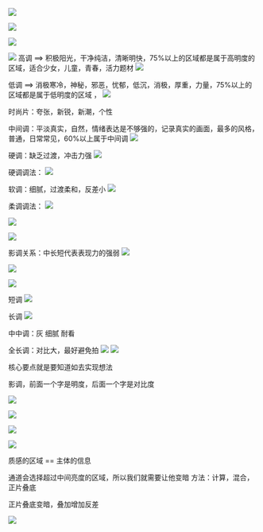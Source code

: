 ![](https://cdn.jsdelivr.net/gh/Vixcity/FigureBed/img/202204122002141.png)

![](https://cdn.jsdelivr.net/gh/Vixcity/FigureBed/img/202204122004083.png)

![](https://cdn.jsdelivr.net/gh/Vixcity/FigureBed/img/202204122021223.png)

![](https://cdn.jsdelivr.net/gh/Vixcity/FigureBed/img/202204122006419.png)
高调 ==> 积极阳光，干净纯洁，清晰明快，75%以上的区域都是属于高明度的区域，适合少女，儿童，青春，活力题材
![](https://cdn.jsdelivr.net/gh/Vixcity/FigureBed/img/202204122006498.png)

低调 ==> 消极寒冷，神秘，邪恶，忧郁，低沉，消极，厚重，力量，75%以上的区域都是属于低明度的区域 ，
![](https://cdn.jsdelivr.net/gh/Vixcity/FigureBed/img/202204122008702.png)

时尚片：夸张，新锐，新潮，个性

中间调：平淡真实，自然，情绪表达是不够强的，记录真实的画面，最多的风格，普通，日常常见，60%以上属于中间调
![](https://s2.loli.net/2022/06/10/v4mytxa861eBTUp.png)

硬调：缺乏过渡，冲击力强
![](https://cdn.jsdelivr.net/gh/Vixcity/FigureBed/img/202204122023856.png)

硬调调法：
![](https://cdn.jsdelivr.net/gh/Vixcity/FigureBed/img/202204122026108.png)

软调：细腻，过渡柔和，反差小
![](https://cdn.jsdelivr.net/gh/Vixcity/FigureBed/img/202204122025636.png)

柔调调法：
![](https://cdn.jsdelivr.net/gh/Vixcity/FigureBed/img/202204122033177.png)


![](https://cdn.jsdelivr.net/gh/Vixcity/FigureBed/img/202204122029059.png)

![](https://cdn.jsdelivr.net/gh/Vixcity/FigureBed/img/202204122042189.png)

影调关系：中长短代表表现力的强弱
![](https://cdn.jsdelivr.net/gh/Vixcity/FigureBed/img/202204122046893.png)

![](https://cdn.jsdelivr.net/gh/Vixcity/FigureBed/img/202204122051688.png)

![](https://cdn.jsdelivr.net/gh/Vixcity/FigureBed/img/202204122052354.png)

短调
![](https://cdn.jsdelivr.net/gh/Vixcity/FigureBed/img/202204122054168.png)

长调
![](https://cdn.jsdelivr.net/gh/Vixcity/FigureBed/img/202204122055042.png)

中中调：灰 细腻 耐看

全长调：对比大，最好避免拍
![](https://s2.loli.net/2022/06/10/xvZ5YB4JtrkEq8X.png)
![](https://s2.loli.net/2022/06/10/u2EJO9kSZUK4zMm.png)

核心要点就是要知道如去实现想法

影调，前面一个字是明度，后面一个字是对比度

![](https://s2.loli.net/2022/06/10/IN6VSnxCo32uyd7.png)

![](https://cdn.jsdelivr.net/gh/Vixcity/FigureBed/img/202204122117328.png)

![](https://s2.loli.net/2022/06/10/6XurFCv8tJEdYLh.png)

![](https://cdn.jsdelivr.net/gh/Vixcity/FigureBed/img/202204122124852.png)

质感的区域 == 主体的信息

通道会选择超过中间亮度的区域，所以我们就需要让他变暗
方法：计算，混合，正片叠底

正片叠底变暗，叠加增加反差

![](https://cdn.jsdelivr.net/gh/Vixcity/FigureBed/img/202204122212100.png)